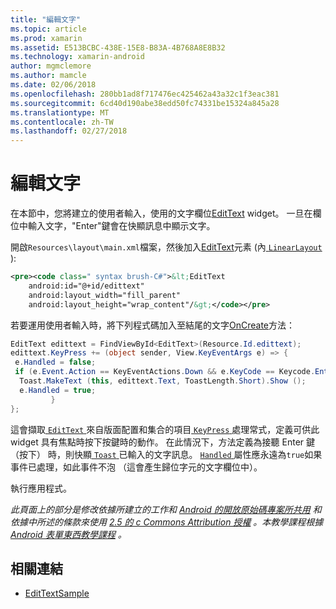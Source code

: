 ```yaml
---
title: "編輯文字"
ms.topic: article
ms.prod: xamarin
ms.assetid: E513BCBC-438E-15E8-B83A-4B768A8E8B32
ms.technology: xamarin-android
author: mgmclemore
ms.author: mamcle
ms.date: 02/06/2018
ms.openlocfilehash: 280bb1ad8f717476ec425462a43a32c1f3eac381
ms.sourcegitcommit: 6cd40d190abe38edd50fc74331be15324a845a28
ms.translationtype: MT
ms.contentlocale: zh-TW
ms.lasthandoff: 02/27/2018
---
```

# <a name="edit-text"></a>編輯文字

在本節中，您將建立的使用者輸入，使用的文字欄位[EditText](https://developer.xamarin.com/api/type/Android.Widget.EditText/) widget。 一旦在欄位中輸入文字，"Enter"鍵會在快顯訊息中顯示文字。

開啟<code>Resources\layout\main.xml</code>檔案，然後加入[EditText](https://developer.xamarin.com/api/type/Android.Widget.EditText/)元素 (內[ `LinearLayout` ](https://developer.xamarin.com/api/type/Android.Widget.LinearLayout/)):

```xml
<pre><code class=" syntax brush-C#">&lt;EditText
    android:id="@+id/edittext"
    android:layout_width="fill_parent"
    android:layout_height="wrap_content"/&gt;</code></pre>
```

若要運用使用者輸入時，將下列程式碼加入至結尾的文字[OnCreate](https://developer.xamarin.com/api/member/Android.App.Activity.OnCreate/)方法：

```csharp
EditText edittext = FindViewById<EditText>(Resource.Id.edittext);
edittext.KeyPress += (object sender, View.KeyEventArgs e) => {
 e.Handled = false;
 if (e.Event.Action == KeyEventActions.Down && e.KeyCode == Keycode.Enter) {
  Toast.MakeText (this, edittext.Text, ToastLength.Short).Show ();
  e.Handled = true;
         }
};
```

這會擷取[ `EditText` ](https://developer.xamarin.com/api/type/Android.Widget.EditText/)來自版面配置和集合的項目[ `KeyPress` ](https://developer.xamarin.com/api/event/Android.Views.View.KeyPress/)處理常式，定義可供此 widget 具有焦點時按下按鍵時的動作。 在此情況下，方法定義為接聽 Enter 鍵 （按下） 時，則快顯[ `Toast` ](https://developer.xamarin.com/api/type/Android.Widget.Toast/)已輸入的文字訊息。 [ `Handled` ](https://developer.xamarin.com/api/property/Android.Views.View+KeyEventArgs.Handled/)屬性應永遠為`true`如果事件已處理，如此事件不泡 （這會產生歸位字元的文字欄位中）。

執行應用程式。

*此頁面上的部分是修改依據所建立的工作和* [ *Android 的開放原始碼專案所共用*](http://code.google.com/policies.html) *和依據中所述的條款來使用* [ *2.5 的 c Commons Attribution 授權*](http://creativecommons.org/licenses/by/2.5/) *。本教學課程根據* [ *Android 表單東西教學課程*](http://developer.android.com/resources/tutorials/views/hello-formstuff.html) *。*



## <a name="related-links"></a>相關連結

- [EditTextSample](https://developer.xamarin.com/samples/monodroid/UserInterface/EditTextSample/)
